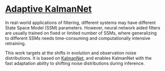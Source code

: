 # [Adaptive KalmanNet](https://arxiv.org/abs/2309.07016)

In real-world applications of filtering, different systems may have different State Space Model (SSM) parameters. However, neural network aided filters are usually trained on fixed or limited number of SSMs, where generalizing to different SSMs needs time-consuming and computationally intensive retraining. 

This work targets at the shifts in evolution and observation noise distributions. It is based on [KalmanNet](https://arxiv.org/abs/2107.10043), and enables KalmanNet with the fast adaptation ability to shifting noise distributions during inference.
